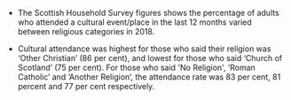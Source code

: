 * The Scottish Household Survey figures shows the percentage of adults who attended a cultural event/place in the last 12 months varied between religious categories in 2018. 

* Cultural attendance was highest for those who said their religion was ‘Other Christian’ (86 per cent), and lowest for those who said ‘Church of Scotland’ (75 per cent). For those who said 'No Religion', ‘Roman Catholic’ and ‘Another Religion’, the attendance rate was 83 per cent, 81 percent and 77 per cent respectively.



